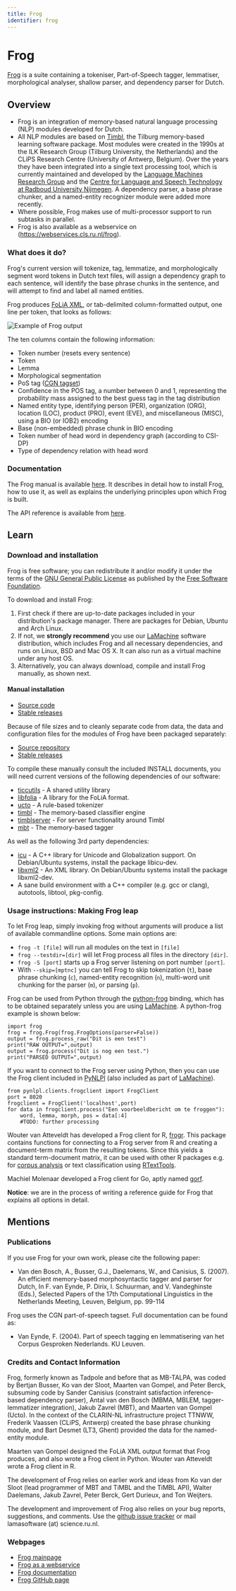```yaml
---
title: Frog
identifier: frog
---
```


# Frog

[Frog](https://languagemachines.github.io/frog/) is a suite containing a tokeniser, Part-of-Speech tagger, lemmatiser, morphological analyser, shallow parser, and dependency parser for Dutch.

## Overview

* Frog is an integration of memory-based natural language processing (NLP) modules developed for Dutch. 
* All NLP modules are based on [Timbl](http://languagemachines.github.io/timbl/), the Tilburg memory-based learning software package. Most modules were created in the 1990s at the ILK Research Group (Tilburg University, the Netherlands) and the CLiPS Research Centre (University of Antwerp, Belgium). Over the years they have been integrated into a single text processing tool, which is currently maintained and developed by the [Language Machines Research Group](https://github.com/LanguageMachines) and the [Centre for Language and Speech Technology at Radboud University Nijmegen](https://www.ru.nl/en/cls/clst). A dependency parser, a base phrase chunker, and a named-entity recognizer module were added more recently. 
* Where possible, Frog makes use of multi-processor support to run subtasks in parallel.
* Frog is also available as a webservice on (https://webservices.cls.ru.nl/frog).


### What does it do?

Frog's current version will tokenize, tag, lemmatize, and morphologically segment word tokens in Dutch text files, will assign a dependency graph to each sentence, will identify the base phrase chunks in the sentence, and will attempt to find and label all named entities.

Frog produces [FoLiA XML](https://proycon.github.io/folia/), or tab-delimited column-formatted output, one line per token, that looks as follows:

![Example of Frog output](./../media/frog/frog-output.png)

The ten columns contain the following information:
* Token number (resets every sentence)
* Token
* Lemma
* Morphological segmentation
* PoS tag ([CGN tagset](https://ivdnt.org/images/stories/producten/documentatie/cgn_website/doc_English/topics/project/pos_tagging/index.htm))
* Confidence in the POS tag, a number between 0 and 1, representing the probability mass assigned to the best guess tag in the tag distribution
* Named entity type, identifying person (PER), organization (ORG), location (LOC), product (PRO), event (EVE), and miscellaneous (MISC), using a BIO (or IOB2) encoding
* Base (non-embedded) phrase chunk in BIO encoding
* Token number of head word in dependency graph (according to CSI-DP)
* Type of dependency relation with head word

### Documentation

The Frog manual is available [here](https://frognlp.readthedocs.io/en/latest/). It describes in detail how to install Frog, how to use it, as well as explains the underlying principles upon which Frog is built.

The API reference is available from [here](https://languagemachines.github.io/frog/docs/api/html/).

## Learn

### Download and installation

Frog is free software; you can redistribute it and/or modify it under the terms of the [GNU General Public License](https://www.gnu.org/licenses/gpl-3.0.html) as published by the [Free Software Foundation](https://www.fsf.org/).

To download and install Frog:

1. First check if there are up-to-date packages included in your distribution's package manager. There are packages for Debian, Ubuntu and Arch Linux.
2. If not, we **strongly recommend** you use our [LaMachine](https://proycon.github.io/LaMachine/) software distribution, which includes Frog and all necessary dependencies, and runs on Linux, BSD and Mac OS X. It can also run as a virtual machine under any host OS.
3. Alternatively, you can always download, compile and install Frog manually, as shown next.

#### Manual installation

* [Source code](https://github.com/LanguageMachines/frog/)
* [Stable releases](https://github.com/LanguageMachines/frog/releases)

Because of file sizes and to cleanly separate code from data, the data and configuration files for the modules of Frog have been packaged separately:

* [Source repository](https://github.com/LanguageMachines/frogdata/)
* [Stable releases](https://github.com/LanguageMachines/frogdata/releases)

To compile these manually consult the included INSTALL documents, you will need current versions of the following dependencies of our software:

* [ticcutils](https://github.com/LanguageMachines/ticcutils/) - A shared utility library
* [libfolia](https://github.com/LanguageMachines/libfolia/) - A library for the FoLiA format.
* [ucto](https://github.com/LanguageMachines/ucto/) - A rule-based tokenizer
* [timbl](https://github.com/LanguageMachines/timbl/) - The memory-based classifier engine
* [timblserver](https://github.com/LanguageMachines/timbl/) - For server functionality around Timbl
* [mbt](https://github.com/LanguageMachines/mbt/) - The memory-based tagger

As well as the following 3rd party dependencies:

* [icu](https://icu.unicode.org/) - A C++ library for Unicode and Globalization support. On Debian/Ubuntu systems, install the package libicu-dev.
* [libxml2](https://gitlab.gnome.org/GNOME/libxml2/-/wikis/home) - An XML library. On Debian/Ubuntu systems install the package libxml2-dev.
* A sane build environment with a C++ compiler (e.g. gcc or clang), autotools, libtool, pkg-config.

### Usage instructions: Making Frog leap

To let Frog leap, simply invoking frog without arguments will produce a list of available commandline options. Some main options are:

* ``frog -t [file]`` will run all modules on the text in ``[file]``
* ``frog --testdir=[dir]`` will let Frog process all files in the directory ``[dir]``.
* ``frog -S [port]`` starts up a Frog server listening on port number ``[port]``.
* With ``--skip=[mptnc]`` you can tell Frog to skip tokenization (``t``), base phrase chunking (``c``), named-entity recognition (``n``), multi-word unit chunking for the parser (``m``), or parsing (``p``).

Frog can be used from Python through the [python-frog](https://github.com/proycon/python-frog) binding, which has to be obtained separately unless you are using [LaMachine](https://proycon.github.io/LaMachine/). A python-frog example is shown below:

```
import frog
frog = frog.Frog(frog.FrogOptions(parser=False))
output = frog.process_raw("Dit is een test")
print("RAW OUTPUT=",output)
output = frog.process("Dit is nog een test.")
print("PARSED OUTPUT=",output)
```

If you want to connect to the Frog server using Python, then you can use the Frog client included in [PyNLPl](https://github.com/proycon/pynlpl) (also included as part of [LaMachine](https://proycon.github.io/LaMachine/)).

```
from pynlpl.clients.frogclient import FrogClient
port = 8020
frogclient = FrogClient('localhost',port)
for data in frogclient.process("Een voorbeeldbericht om te froggen"):
    word, lemma, morph, pos = data[:4]
    #TODO: further processing
```
 
Wouter van Atteveldt has developed a Frog client for R, [frogr](https://github.com/vanatteveldt/frogr/). This package contains functions for connecting to a Frog server from R and creating a document-term matrix from the resulting tokens. Since this yields a standard term-document matrix, it can be used with other R packages e.g. for [corpus analysis](https://github.com/kasperwelbers/corpus-tools/blob/master/howto/howto_compare_corpora.md) or text classification using [RTextTools](https://cran.r-project.org/web/packages/RTextTools/index.html).

Machiel Molenaar developed a Frog client for Go, aptly named [gorf](https://github.com/Machiel/gorf).

**Notice**: we are in the process of writing a reference guide for Frog that explains all options in detail.


## Mentions

### Publications

If you use Frog for your own work, please cite the following paper:
* Van den Bosch, A., Busser, G.J., Daelemans, W., and Canisius, S. (2007). An efficient memory-based morphosyntactic tagger and parser for Dutch, In F. van Eynde, P. Dirix, I. Schuurman, and V. Vandeghinste (Eds.), Selected Papers of the 17th Computational Linguistics in the Netherlands Meeting, Leuven, Belgium, pp. 99-114

Frog uses the CGN part-of-speech tagset. Full documentation can be found as:
* Van Eynde, F. (2004). Part of speech tagging en lemmatisering van het Corpus Gesproken Nederlands. KU Leuven.


### Credits and Contact Information

Frog, formerly known as Tadpole and before that as MB-TALPA, was coded by Bertjan Busser, Ko van der Sloot, Maarten van Gompel, and Peter Berck, subsuming code by Sander Canisius (constraint satisfaction inference-based dependency parser), Antal van den Bosch (MBMA, MBLEM, tagger-lemmatizer integration), Jakub Zavrel (MBT), and Maarten van Gompel (Ucto). In the context of the CLARIN-NL infrastructure project TTNWW, Frederik Vaassen (CLiPS, Antwerp) created the base phrase chunking module, and Bart Desmet (LT3, Ghent) provided the data for the named-entity module.

Maarten van Gompel designed the FoLiA XML output format that Frog produces, and also wrote a Frog client in Python. Wouter van Atteveldt wrote a Frog client in R.

The development of Frog relies on earlier work and ideas from Ko van der Sloot (lead programmer of MBT and TiMBL and the TiMBL API), Walter Daelemans, Jakub Zavrel, Peter Berck, Gert Durieux, and Ton Weijters.

The development and improvement of Frog also relies on your bug reports, suggestions, and comments. Use the [github issue tracker](https://github.com/LanguageMachines/frog/issues) or mail lamasoftware (at) science.ru.nl.

### Webpages

* [Frog mainpage](https://languagemachines.github.io/frog/)
* [Frog as a webservice](https://webservices.cls.ru.nl/frog)
* [Frog documentation](https://frognlp.readthedocs.io/en/latest/)
* [Frog GitHub page](https://github.com/LanguageMachines/frog)

